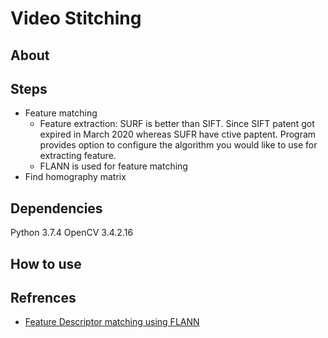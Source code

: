 # Video Stitching
## About

## Steps
* Feature matching
  * Feature extraction: SURF is better than SIFT. Since SIFT patent got expired in March 2020 whereas SUFR have ctive paptent. Program provides option to configure the algorithm you would like to use for extracting feature.
  * FLANN is used for feature matching
* Find homography matrix 

## Dependencies
Python 3.7.4
OpenCV 3.4.2.16

## How to use

## Refrences
* [Feature Descriptor matching using FLANN](https://opencv-python-tutroals.readthedocs.io/en/latest/py_tutorials/py_feature2d/py_matcher/py_matcher.html)
